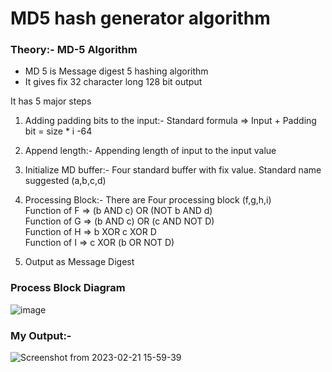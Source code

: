 # MD5 hash generator algorithm

### Theory:- MD-5 Algorithm 
- MD 5 is Message digest 5 hashing algorithm
- It gives fix 32 character long 128 bit output

It has 5 major steps
1) Adding padding bits to the input:-
  Standard formula => Input + Padding bit = size * i -64

2) Append length:-
  Appending length of input to the input value

3) Initialize MD buffer:-
  Four standard buffer with fix value.
  Standard name suggested (a,b,c,d)

4) Processing Block:-
  There are Four processing block (f,g,h,i) \
  Function of F => (b AND c) OR (NOT b AND d)\
  Function of G => (b AND c) OR (c AND NOT D)\
  Function of H => b XOR c XOR D\
  Function of I => c XOR (b OR NOT D)

5) Output as Message Digest

### Process Block Diagram
![image](https://user-images.githubusercontent.com/122250819/220319560-8894448e-6829-400e-8d47-599c9c3ceff5.png)


### My Output:-
![Screenshot from 2023-02-21 15-59-39](https://user-images.githubusercontent.com/122250819/220319874-f0229756-131c-4f84-98d8-c2eb6bf7efda.png)
